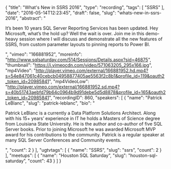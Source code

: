 {
  "title": "What's New in SSRS 2016",
  "type": "recording",
  "tags": [
    "SSRS"
  ],
  "date": "2016-05-14T12:23:45",
  "draft": false,
  "slug": "whats-new-in-ssrs-2016",
  "abstract": "<p>It’s been 10 years SQL Server Reporting Services has been updated.  Hey Microsoft, what’s the hold up?  Well the wait is over.  Join me in this demo-heavy session where I will discuss and demonstrate all the new features of SSRS, from custom parameter layouts to pinning reports to Power BI.</p>",
  "vimeo": "166881952",
  "moreinfo": "http://www.sqlsaturday.com/514/Sessions/Details.aspx?sid=46875",
  "thumbnail": "https://i.vimeocdn.com/video/571063205_295x166.jpg",
  "mp4Video": "http://player.vimeo.com/external/166881952.hd.mp4?s=54e847061c40cebcb04958877405ae5563f2c8b1&profile_id=119&oauth2_token_id=20985841",
  "mp4VideoLow": "http://player.vimeo.com/external/166881952.sd.mp4?s=40b51743aebfd79b64c0964b9d91debe5d5d8878&profile_id=165&oauth2_token_id=20985841",
  "recordingID": 860,
  "speakers": [
    {
      "name": "Patrick LeBlanc",
      "slug": "patrick-leblanc",
      "bio": "<p>Patrick LeBlanc is a currently a Data Platform Solutions Architect. Along with his 15+ years’ experience in IT he holds a Masters of Science degree from Louisiana State University. He is the author and co-author of five SQL Server books. Prior to joining Microsoft he was awarded Microsoft MVP award for his contributions to the community.  Patrick is a regular speaker at many SQL Server Conferences and Community events.</p>",
      "count": 2
    }
  ],
  "ugtvtags": [
    {
      "name": "SSRS",
      "slug": "ssrs",
      "count": 2
    }
  ],
  "meetups": [
    {
      "name": "Houston SQL Saturday",
      "slug": "houston-sql-saturday",
      "count": 43
    }
  ]
}
